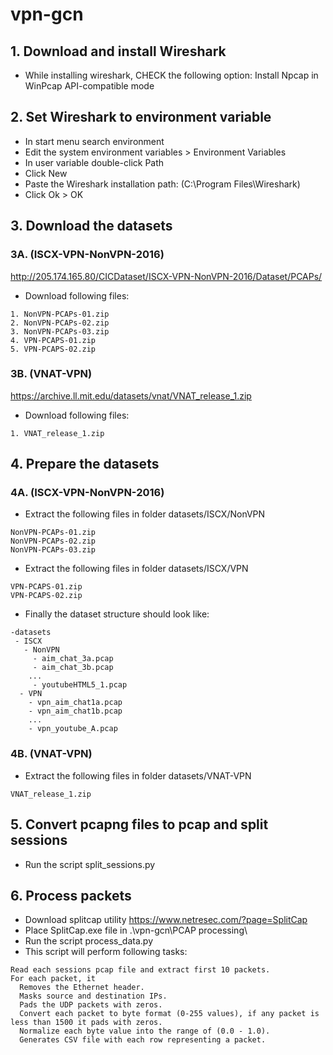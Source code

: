 # vpn-gcn

## 1. Download and install Wireshark
* While installing wireshark, CHECK the following option: Install Npcap in WinPcap API-compatible mode
## 2. Set Wireshark to environment variable
* In start menu search environment
* Edit the system environment variables > Environment Variables
* In user variable double-click Path
* Click New
* Paste the Wireshark installation path: (C:\Program Files\Wireshark)
* Click Ok > OK

## 3. Download the datasets
### 3A. (ISCX-VPN-NonVPN-2016)

http://205.174.165.80/CICDataset/ISCX-VPN-NonVPN-2016/Dataset/PCAPs/

* Download following files:
```
1. NonVPN-PCAPs-01.zip
2. NonVPN-PCAPs-02.zip
3. NonVPN-PCAPs-03.zip
4. VPN-PCAPS-01.zip
5. VPN-PCAPS-02.zip
```
### 3B. (VNAT-VPN)
https://archive.ll.mit.edu/datasets/vnat/VNAT_release_1.zip
* Download following files:
```
1. VNAT_release_1.zip
```

## 4. Prepare the datasets
### 4A. (ISCX-VPN-NonVPN-2016)

* Extract the following files in folder datasets/ISCX/NonVPN
```
NonVPN-PCAPs-01.zip
NonVPN-PCAPs-02.zip
NonVPN-PCAPs-03.zip
```
* Extract the following files in folder datasets/ISCX/VPN
```
VPN-PCAPS-01.zip
VPN-PCAPS-02.zip
```

* Finally the dataset structure should look like:
```
-datasets
 - ISCX
   - NonVPN
     - aim_chat_3a.pcap
     - aim_chat_3b.pcap
	...
     - youtubeHTML5_1.pcap
  - VPN
    - vpn_aim_chat1a.pcap
    - vpn_aim_chat1b.pcap
	...
    - vpn_youtube_A.pcap
```
### 4B. (VNAT-VPN)
* Extract the following files in folder datasets/VNAT-VPN
```
VNAT_release_1.zip
```
## 5. Convert pcapng files to pcap and split sessions
* Run the script split_sessions.py

## 6. Process packets
* Download splitcap utility
   https://www.netresec.com/?page=SplitCap
* Place SplitCap.exe file in .\vpn-gcn\PCAP processing\
* Run the script process_data.py
* This script will perform following tasks:
```
Read each sessions pcap file and extract first 10 packets.
For each packet, it
  Removes the Ethernet header.
  Masks source and destination IPs.
  Pads the UDP packets with zeros.
  Convert each packet to byte format (0-255 values), if any packet is less than 1500 it pads with zeros.
  Normalize each byte value into the range of (0.0 - 1.0).
  Generates CSV file with each row representing a packet.
```
